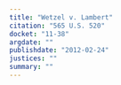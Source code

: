 ```yaml
---
title: "Wetzel v. Lambert"
citation: "565 U.S. 520"
docket: "11-38"
argdate: ""
publishdate: "2012-02-24"
justices: ""
summary: ""
---
```


